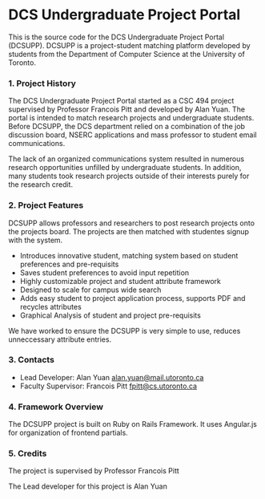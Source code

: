 # DCS Undergraduate Project Portal

This is the source code for the DCS Undergraduate Project Portal (DCSUPP). DCSUPP is a project-student matching platform developed by students from the Department of Computer Science at the University of Toronto.

### 1. Project History

The DCS Undergraduate Project Portal started as a CSC 494 project supervised by Professor Francois Pitt and developed by Alan Yuan. The portal is intended to match research projects and undergraduate students. Before DCSUPP, the DCS department relied on a combination of the job discussion board, NSERC applications and mass professor to student email communications.

The lack of an organized communications system resulted in numerous research opportunities unfilled by undergraduate students. In addition, many students took research projects outside of their interests purely for the research credit. 

### 2. Project Features

DCSUPP allows professors and researchers to post research projects onto the projects board. The projects are then matched with studentes signup with the system. 

* Introduces innovative student, matching system based on student preferences and pre-requisits
* Saves student preferences to avoid input repetition
* Highly customizable project and student attribute framework
* Designed to scale for campus wide search
* Adds easy student to project application process, supports PDF and recycles attributes
* Graphical Analysis of student and project pre-requisits

We have worked to ensure the DCSUPP is very simple to use, reduces unneccessary attribute entries. 

### 3. Contacts

* Lead Developer: Alan Yuan <alan.yuan@mail.utoronto.ca>
* Faculty Supervisor: Francois Pitt <fpitt@cs.utoronto.ca>

### 4. Framework Overview

The DCSUPP project is built on Ruby on Rails Framework. It uses Angular.js for organization of frontend partials. 

### 5. Credits

The project is supervised by Professor Francois Pitt

The Lead developer for this project is Alan Yuan
